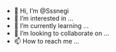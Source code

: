 - 👋 Hi, I’m @Sssnegi
- 👀 I’m interested in ...
- 🌱 I’m currently learning ...
- 💞️ I’m looking to collaborate on ...
- 📫 How to reach me ...

<!---
Sssnegi/Sssnegi is a ✨ special ✨ repository because its `README.md` (this file) appears on your GitHub profile.
You can click the Preview link to take a look at your changes.
--->
